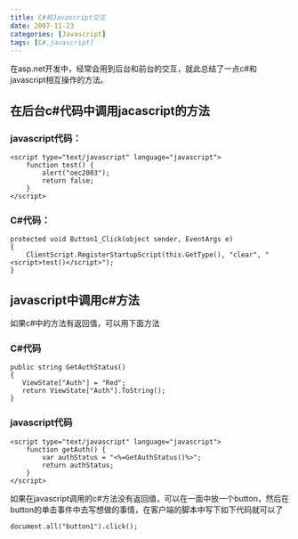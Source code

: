 ```yaml
---
title: C#和Javascript交互
date: 2007-11-23
categories: [Javascript]
tags: [C#,javascript]
---
```


在asp.net开发中，经常会用到后台和前台的交互，就此总结了一点c#和javascript相互操作的方法。
<!--more-->

## 在后台c#代码中调用jacascript的方法

### javascript代码：

```
<script type="text/javascript" language="javascript">
    function test() {
        alert("oec2003");
        return false;
    }
</script>
```

### C#代码：

```
protected void Button1_Click(object sender, EventArgs e)
{
    ClientScript.RegisterStartupScript(this.GetType(), "clear", "<script>test()</script>");
}
```

## javascript中调用c#方法

如果c#中的方法有返回值，可以用下面方法

### C#代码

```
public string GetAuthStatus()
{
   ViewState["Auth"] = "Red";
   return ViewState["Auth"].ToString();
}
```

### javascript代码

```
<script type="text/javascript" language="javascript">
    function getAuth() {
        var authStatus = "<%=GetAuthStatus()%>";
        return authStatus;
    }
</script>
```

如果在javascript调用的c#方法没有返回值，可以在一面中放一个button，然后在button的单击事件中去写想做的事情，在客户端的脚本中写下如下代码就可以了

```
document.all("button1").click();
```


